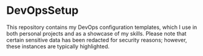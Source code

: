 # DevOpsSetup
This repository contains my DevOps configuration templates, which I use in both personal projects and as a showcase of my skills. Please note that certain sensitive data has been redacted for security reasons; however, these instances are typically highlighted.
